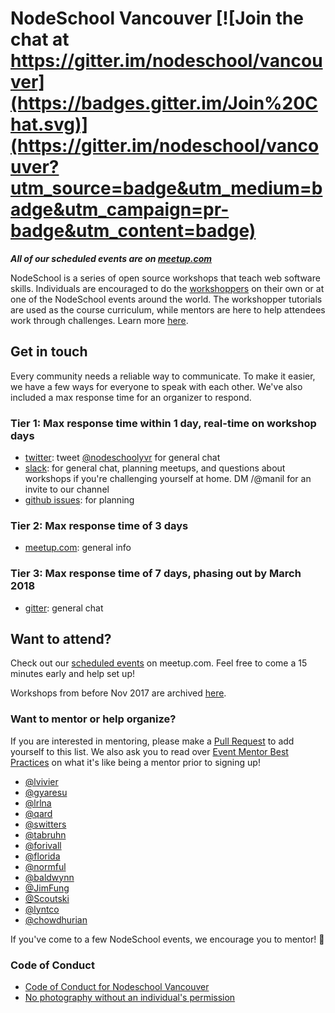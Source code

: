 
# NodeSchool Vancouver [![Join the chat at https://gitter.im/nodeschool/vancouver](https://badges.gitter.im/Join%20Chat.svg)](https://gitter.im/nodeschool/vancouver?utm_source=badge&utm_medium=badge&utm_campaign=pr-badge&utm_content=badge)

_**All of our scheduled events are on
[meetup.com](https://www.meetup.com/nodeschool-vancouver)**_

NodeSchool is a series of open source workshops that teach web
software skills. Individuals are encouraged to do the
[workshoppers](http://nodeschool.io/) on their own or at one of the
NodeSchool events around the world. The workshopper tutorials are used
as the course curriculum, while mentors are here to help attendees
work through challenges. Learn more [here](http://nodeschool.io/vancouver/).

## Get in touch

Every community needs a reliable way to communicate. To make it easier, we have
a few ways for everyone to speak with each other. We've also included a max
response time for an organizer to respond.

### Tier 1: Max response time within 1 day, real-time on workshop days

- [twitter](https://twitter.com/nodeschoolyvr): tweet [@nodeschoolyvr](https://twitter.com/nodeschoolyvr) for general chat
- [slack](https://yvrdev.slack.com): for general chat, planning meetups, and
questions about workshops if you're challenging yourself at home. DM /@manil for
an invite to our channel
- [github issues](https://github.com/nodeschool/vancouver/issues/): for planning

### Tier 2: Max response time of 3 days

- [meetup.com](https://www.meetup.com/nodeschool-vancouver): general info

### Tier 3: Max response time of 7 days, phasing out by March 2018

- [gitter](https://gitter.im/nodeschool/vancouver): general chat

## Want to attend?

Check out our [scheduled events](https://www.meetup.com/nodeschool-vancouver) on
meetup.com. Feel free to come a 15 minutes early and help set up!

Workshops from before Nov 2017 are archived
[here](https://ti.to/nodeschool-vancouver).

### Want to mentor or help organize?

If you are interested in mentoring, please make a
[Pull Request](https://github.com/nodeschool/vancouver/pulls) to add
yourself to this list. We also ask you to read over [Event Mentor Best Practices](https://github.com/nodeschool/organizers/wiki/Event-Mentor-Best-Practices)
on what it's like being a mentor prior to signing up!

- [@lvivier](https://github.com/lvivier)
- [@gyaresu](https://github.com/gyaresu)
- [@lrlna](https://github.com/lrlna)
- [@qard](https://github.com/qard)
- [@switters](https://github.com/switters)
- [@tabruhn](https://github.com/tabruhn)
- [@forivall](https://github.com/forivall)
- [@florida](https://github.com/florida)
- [@normful](https://github.com/normful)
- [@baldwynn](https://github.com/baldwynn)
- [@JimFung](https://github.com/JimFung)
- [@Scoutski](https://github.com/Scoutski)
- [@lyntco](https://github.com/lyntco)
- [@chowdhurian](https://github.com/chowdhurian)

If you've come to a few NodeSchool events, we encourage you to mentor! :tada:

### Code of Conduct

- [Code of Conduct for Nodeschool Vancouver](code-of-conduct.md)
- [No photography without an individual's permission](https://adainitiative.org/2013/07/another-way-to-attract-women-to-conferences-photography-policies/)

